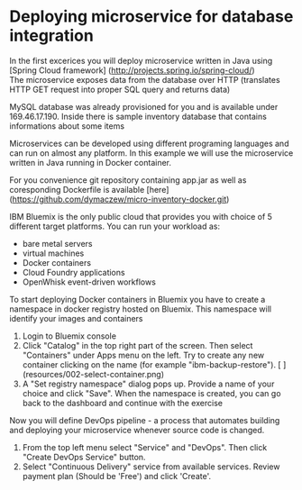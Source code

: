 # Deploying microservice for database integration

In the first excerices you will deploy microservice written in Java using [Spring Cloud framework] (http://projects.spring.io/spring-cloud/)  
The microservice exposes data from the database over HTTP (translates HTTP GET request into proper SQL query and returns data)  

MySQL database was already provisioned for you and is available under 169.46.17.190. Inside there is sample inventory database that contains informations about some items

Microservices can be developed using different programing languages and can run on almost any platform. In this example we will use the microservice written in Java running in Docker container.

For you convenience git repository containing app.jar as well as coresponding Dockerfile is available [here] (https://github.com/dymaczew/micro-inventory-docker.git)

IBM Bluemix is the only public cloud that provides you with choice of 5 different target platforms. You can run your workload as:
- bare metal servers
- virtual machines
- Docker containers
- Cloud Foundry applications
- OpenWhisk event-driven workflows

To start deploying Docker containers in Bluemix you have to create a namespace in docker registry hosted on Bluemix. This namespace will identify your images and containers

1. Login to Bluemix console
2. Click "Catalog" in the top right part of the screen. Then select "Containers" under Apps menu on the left. Try to create any new container clicking on the name (for example "ibm-backup-restore"). 
[ ] (resources/002-select-container.png) 
3. A "Set registry namespace" dialog pops up. Provide a name of your choice and click "Save". When the namespace is created, you can go back to the dashboard and continue with the exercise

Now you will define DevOps pipeline - a process that automates building and deploying your microservice whenever source code is changed.
1. From the top left menu select "Service" and "DevOps". Then click "Create DevOps Service" button.
2. Select "Continuous Delivery" service from available services. Review payment plan (Should be 'Free') and click 'Create'.
